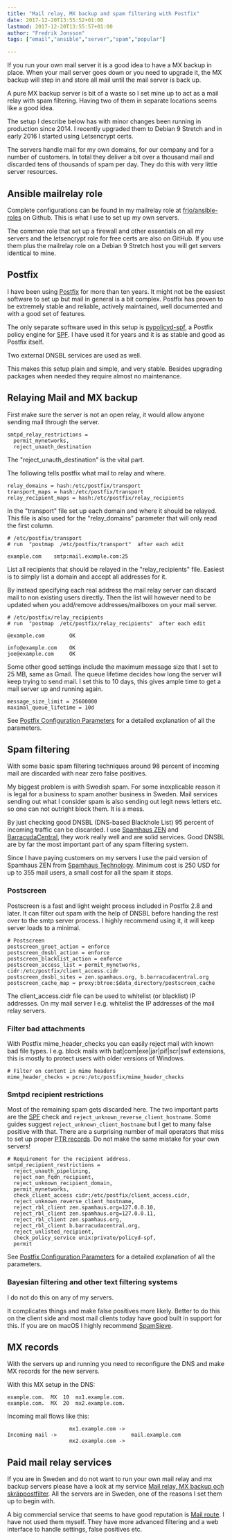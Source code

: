 ```yaml
---
title: "Mail relay, MX backup and spam filtering with Postfix"
date: 2017-12-20T13:55:52+01:00
lastmod: 2017-12-20T13:55:57+01:00
author: "Fredrik Jonsson"
tags: ["email","ansible","server","spam","popular"]

---
```


If you run your own mail server it is a good idea to have a MX backup in place. When your mail server goes down or you need to upgrade it, the MX backup will step in and store all mail until the mail server is back up.

A pure MX backup server is bit of a waste so I set mine up to act as a mail relay with spam filtering. Having two of them in separate locations seems like a good idea.

The setup I describe below has with minor changes been running in production since 2014. I recently upgraded them to Debian 9 Stretch and in early 2016 I started using Letsencrypt certs.

The servers handle mail for my own domains, for our company and for a number of customers. In total they deliver a bit over a thousand mail and discarded tens of thousands of spam  per day. They do this with very little server resources.


## Ansible mailrelay role

Complete configurations can be found in my mailrelay role at [frjo/ansible-roles](https://github.com/frjo/ansible-roles) on Github. This is what I use to set up my own servers.

The common role that set up a firewall and other essentials on all my servers and the letsencrypt role for free certs are also on GitHub. If you use them plus the mailrelay role on a Debian 9 Stretch host you will get servers identical to mine.


## Postfix

I have been using [Postfix](http://www.postfix.org/) for more than ten years. It might not be the easiest software to set up but mail in general is a bit complex. Postfix has proven to be extremely stable and reliable, actively maintained, well documented and with a good set of features.

The only separate software used in this setup is [pypolicyd-spf](https://launchpad.net/pypolicyd-spf), a Postfix policy engine for [SPF](http://www.openspf.org/). I have used it for years and it is as stable and good as Postfix itself.

Two external DNSBL services are used as well.

This makes this setup plain and simple, and very stable. Besides upgrading packages when needed they require almost no maintenance.


## Relaying Mail and MX backup

First make sure the server is not an open relay, it would allow anyone sending mail through the server.

~~~~
smtpd_relay_restrictions =
  permit_mynetworks,
  reject_unauth_destination
~~~~

The "reject_unauth_destination" is the vital part.

The following tells postfix what mail to relay and where.

~~~~
relay_domains = hash:/etc/postfix/transport
transport_maps = hash:/etc/postfix/transport
relay_recipient_maps = hash:/etc/postfix/relay_recipients
~~~~

In the "transport" file set up each domain and where it should be relayed. This file is also used for the "relay_domains" parameter that will only read the first column.

~~~~
# /etc/postfix/transport
# run  "postmap  /etc/postfix/transport"  after each edit

example.com    smtp:mail.example.com:25
~~~~

List all recipients that should be relayed in the "relay_recipients" file. Easiest is to simply list a domain and accept all addresses for it.

By instead specifying each real address the mail relay server can discard mail to non existing users directly. Then the list will however need to be updated when you add/remove addresses/mailboxes on your mail server.

~~~~
# /etc/postfix/relay_recipients
# run  "postmap  /etc/postfix/relay_recipients"  after each edit

@example.com        OK

info@example.com    OK
joe@example.com     OK
~~~~

Some other good settings include the maximum message size that I set to 25 MB, same as Gmail. The queue lifetime decides how long the server will keep trying to send mail. I set this to 10 days, this gives ample time to get a mail server up and running again.

~~~~
message_size_limit = 25600000
maximal_queue_lifetime = 10d
~~~~

See [Postfix Configuration Parameters](http://www.postfix.org/postconf.5.html) for a detailed explanation of all the parameters.


## Spam filtering

With some basic spam filtering techniques around 98 percent of incoming mail are discarded with near zero false positives.

My biggest problem is with Swedish spam. For some inexplicable reason it is legal for a business to spam another business in Sweden. Mail services sending out what I consider spam is also sending out legit news letters etc. so one can not outright block them. It is a mess.

By just checking good DNSBL (DNS-based Blackhole List) 95 percent of incoming traffic can be discarded. I use [Spamhaus ZEN](https://www.spamhaus.org/zen/) and [BarracudaCentral](http://barracudacentral.org/rbl), they work really well and are solid services. Good DNSBL are by far the most important part of any spam filtering system.

Since I have paying customers on my servers I use the paid version of Spamhaus ZEN from [Spamhaus Technology](https://www.spamhaustech.com/protecting-mail-streams/ip-reputation-for-email/sbl/). Minimum cost is 250 USD for up to 355 mail users, a small cost for all the spam it stops.


### Postscreen

Postscreen is a fast and light weight process included in Postfix 2.8 and later. It can filter out spam with the help of DNSBL before handing the rest over to the smtp server process. I highly recommend using it, it will keep server loads to a minimal.

~~~~
# Postscreen
postscreen_greet_action = enforce
postscreen_dnsbl_action = enforce
postscreen_blacklist_action = enforce
postscreen_access_list = permit_mynetworks, cidr:/etc/postfix/client_access.cidr
postscreen_dnsbl_sites = zen.spamhaus.org, b.barracudacentral.org
postscreen_cache_map = proxy:btree:$data_directory/postscreen_cache
~~~~

The client_access.cidr file can be used to whitelist (or blacklist) IP addresses. On my mail server I e.g. whitelist the IP addresses of the mail relay servers.


### Filter bad attachments

With Postfix mime_header_checks you can easily reject mail with known bad file types. I e.g. block mails with bat|com|exe|jar|pif|scr|swf extensions, this is mostly to protect users with older versions of Windows.

~~~~
# Filter on content in mime headers
mime_header_checks = pcre:/etc/postfix/mime_header_checks
~~~~


### Smtpd recipient restrictions

Most of the remaining spam gets discarded here. The two important parts are the [SPF](http://www.openspf.org/) check and `reject_unknown_reverse_client_hostname`. Some guides suggest `reject_unknown_client_hostname` but I get to many false positive with that. There are a surprising number of mail operators that miss to set up proper [PTR records](https://en.wikipedia.org/wiki/Reverse_DNS_lookup). Do not make the same mistake for your own servers!

~~~~
# Requirement for the recipient address.
smtpd_recipient_restrictions =
  reject_unauth_pipelining,
  reject_non_fqdn_recipient,
  reject_unknown_recipient_domain,
  permit_mynetworks,
  check_client_access cidr:/etc/postfix/client_access.cidr,
  reject_unknown_reverse_client_hostname,
  reject_rbl_client zen.spamhaus.org=127.0.0.10,
  reject_rbl_client zen.spamhaus.org=127.0.0.11,
  reject_rbl_client zen.spamhaus.org,
  reject_rbl_client b.barracudacentral.org,
  reject_unlisted_recipient,
  check_policy_service unix:private/policyd-spf,
  permit
~~~~

See [Postfix Configuration Parameters](http://www.postfix.org/postconf.5.html) for a detailed explanation of all the parameters.


### Bayesian filtering and other text filtering systems

I do not do this on any of my servers.

It complicates things and make false positives more likely. Better to do this on the client side and most mail clients today have good built in support for this. If you are on macOS I highly recommend [SpamSieve](https://c-command.com/spamsieve/).


## MX records

With the servers up and running you need to reconfigure the DNS and make MX records for the new servers.

With this MX setup in the DNS:

~~~~
example.com.  MX  10  mx1.example.com.
example.com.  MX  20  mx2.example.com.
~~~~

Incoming mail flows like this:

~~~~
                    mx1.example.com ->
Incoming mail ->                        mail.example.com
                    mx2.example.com ->
~~~~


## Paid mail relay services

If you are in Sweden and do not want to run your own mail relay and mx backup servers please have a look at my service [Mail relay, MX backup och skräppostfilter](https://xdeb.net/mailrelay). All the servers are in Sweden, one of the reasons I set them up to begin with.

A big commercial service that seems to have good reputation is [Mail route](https://www.mailroute.net/). I have not used them myself. They have more advanced filtering and a web interface to handle settings, false positives etc.
